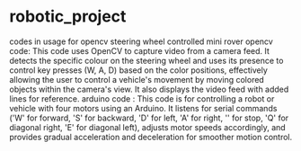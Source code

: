 # robotic_project
codes in usage for opencv steering wheel controlled mini rover
opencv code:
This code uses OpenCV to capture video from a camera feed. It detects the specific colour on the steering wheel and uses its presence to control key presses (W, A, D) based on the color positions, effectively allowing the user to control a vehicle's movement by moving colored objects within the camera's view. It also displays the video feed with added lines for reference.
arduino code :
This code is for controlling a robot or vehicle with four motors using an Arduino. It listens for serial commands ('W' for forward, 'S' for backward, 'D' for left, 'A' for right, '' for stop, 'Q' for diagonal right, 'E' for diagonal left), adjusts motor speeds accordingly, and provides gradual acceleration and deceleration for smoother motion control.
